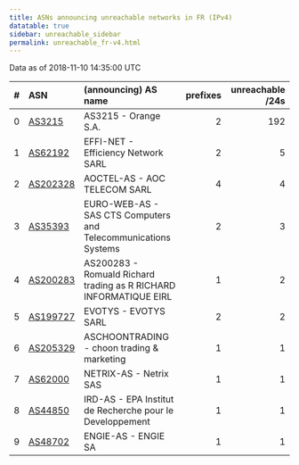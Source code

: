 ```yaml
---
title: ASNs announcing unreachable networks in FR (IPv4)
datatable: true
sidebar: unreachable_sidebar
permalink: unreachable_fr-v4.html
---
```


Data as of 2018-11-10 14:35:00 UTC


<div class="datatable-begin"></div>

|   # | ASN                                      | (announcing) AS name                                              |   prefixes |   unreachable /24s |
|----:|:-----------------------------------------|:------------------------------------------------------------------|-----------:|-------------------:|
|   0 | [AS3215](unreachable_AS3215-v4.html)     | AS3215 - Orange S.A.                                              |          2 |                192 |
|   1 | [AS62192](unreachable_AS62192-v4.html)   | EFFI-NET - Efficiency Network SARL                                |          2 |                  5 |
|   2 | [AS202328](unreachable_AS202328-v4.html) | AOCTEL-AS - AOC TELECOM SARL                                      |          4 |                  4 |
|   3 | [AS35393](unreachable_AS35393-v4.html)   | EURO-WEB-AS - SAS CTS Computers and Telecommunications Systems    |          2 |                  3 |
|   4 | [AS200283](unreachable_AS200283-v4.html) | AS200283 - Romuald Richard trading as R RICHARD INFORMATIQUE EIRL |          1 |                  2 |
|   5 | [AS199727](unreachable_AS199727-v4.html) | EVOTYS - EVOTYS SARL                                              |          2 |                  2 |
|   6 | [AS205329](unreachable_AS205329-v4.html) | ASCHOONTRADING - choon trading &amp; marketing                    |          1 |                  1 |
|   7 | [AS62000](unreachable_AS62000-v4.html)   | NETRIX-AS - Netrix SAS                                            |          1 |                  1 |
|   8 | [AS44850](unreachable_AS44850-v4.html)   | IRD-AS - EPA Institut de Recherche pour le Developpement          |          1 |                  1 |
|   9 | [AS48702](unreachable_AS48702-v4.html)   | ENGIE-AS - ENGIE SA                                               |          1 |                  1 |

<div class="datatable-end"></div>